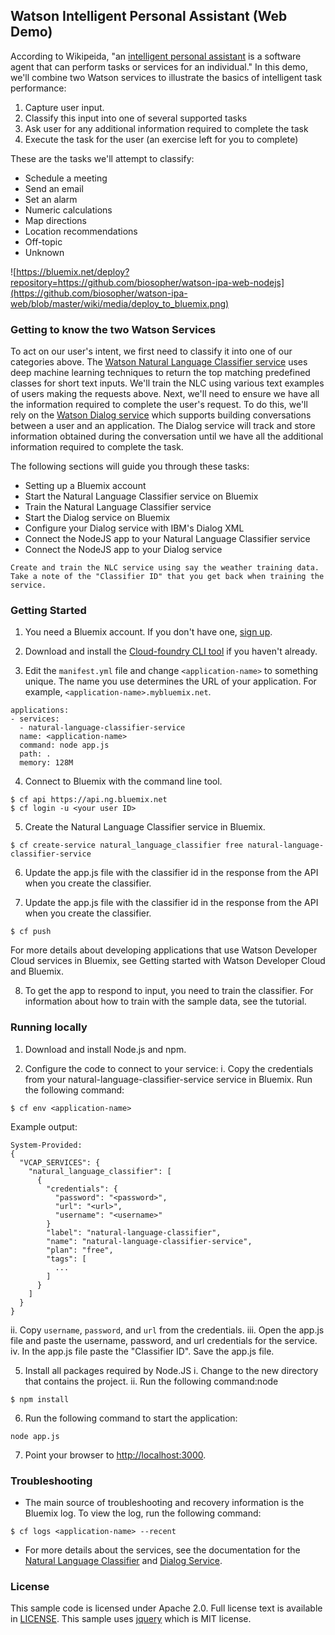 ## Watson Intelligent Personal Assistant (Web Demo)
According to Wikipeida, "an [intelligent personal assistant](https://en.wikipedia.org/wiki/Intelligent_personal_assistant) is a software agent that can perform tasks or services for an individual."  In this demo, we'll combine two Watson services to illustrate the basics of intelligent task performance:

1. Capture user input.
2. Classify this input into one of several supported tasks
3. Ask user for any additional information required to complete the task
4. Execute the task for the user (an exercise left for you to complete)

These are the tasks we'll attempt to classify:

* Schedule a meeting
* Send an email
* Set an alarm
* Numeric calculations
* Map directions
* Location recommendations
* Off-topic
* Unknown

![https://bluemix.net/deploy?repository=https://github.com/biosopher/watson-ipa-web-nodejs](https://github.com/biosopher/watson-ipa-web/blob/master/wiki/media/deploy_to_bluemix.png)

### Getting to know the two Watson Services
To act on our user's intent, we first need to classify it into one of our categories above.  The [Watson Natural Language Classifier service](https://www.ibm.com/smarterplanet/us/en/ibmwatson/developercloud/doc/nl-classifier/) uses deep machine learning techniques to return the top matching predefined classes for short text inputs.  We'll train the NLC using various text examples of users making the requests above.  Next, we'll need to ensure we have all the information required to complete the user's request.  To do this, we'll rely on the [Watson Dialog service](http://www.ibm.com/smarterplanet/us/en/ibmwatson/developercloud/dialog.html) which supports building conversations between a user and an application. The Dialog service will track and store information obtained during the conversation until we have all the additional information required to complete the task. 

The following sections will guide you through these tasks:

* Setting up a Bluemix account
* Start the Natural Language Classifier service on Bluemix
* Train the Natural Language Classifier service
* Start the Dialog service on Bluemix
* Configure your Dialog service with IBM's Dialog XML
* Connect the NodeJS app to your Natural Language Classifier service
* Connect the NodeJS app to your Dialog service

```
Create and train the NLC service using say the weather training data. Take a note of the "Classifier ID" that you get back when training the service.
```

### Getting Started
1. You need a Bluemix account. If you don't have one, [sign up](https://apps.admin.ibmcloud.com/manage/trial/bluemix.html).

2. Download and install the [Cloud-foundry CLI tool](https://github.com/cloudfoundry/cli) if you haven't already.

3. Edit the `manifest.yml` file and change `<application-name>` to something unique. The name you use determines the URL of your application. For example, `<application-name>.mybluemix.net`.
```
applications:
- services:
  - natural-language-classifier-service
  name: <application-name>
  command: node app.js
  path: .
  memory: 128M
```
4. Connect to Bluemix with the command line tool.  
```
$ cf api https://api.ng.bluemix.net
$ cf login -u <your user ID>
```

5. Create the Natural Language Classifier service in Bluemix.
```
$ cf create-service natural_language_classifier free natural-language-classifier-service
```

6. Update the app.js file with the classifier id in the response from the API when you create the classifier.

7. Update the app.js file with the classifier id in the response from the API when you create the classifier. 
```
$ cf push
```
For more details about developing applications that use Watson Developer Cloud services in Bluemix, see Getting started with Watson Developer Cloud and Bluemix.

8. To get the app to respond to input, you need to train the classifier. For information about how to train with the sample data, see the tutorial.

### Running locally
1. Download and install Node.js and npm.

2. Configure the code to connect to your service:
  i. Copy the credentials from your natural-language-classifier-service service in Bluemix. Run the following command:
  ```
  $ cf env <application-name>
  ```
  Example output:
  ```
  System-Provided:
  {
    "VCAP_SERVICES": {
      "natural_language_classifier": [
        {
          "credentials": {
            "password": "<password>",
            "url": "<url>",
            "username": "<username>"
          }
          "label": "natural-language-classifier",
          "name": "natural-language-classifier-service",
          "plan": "free",
          "tags": [
            ... 
          ]
        }
      ]
    }
  }
  ```
  ii. Copy `username`, `password`, and `url` from the credentials.
  iii. Open the app.js file and paste the username, password, and url credentials for the service.
  iv. In the app.js file paste the "Classifier ID". Save the app.js file.
  
5. Install all packages required by Node.JS
  i. Change to the new directory that contains the project.
  ii. Run the following command:node
  ```
  $ npm install
  ```
6. Run the following command to start the application:
```
node app.js
```
7. Point your browser to [http://localhost:3000](http://localhost:3000).

### Troubleshooting
* The main source of troubleshooting and recovery information is the Bluemix log. To view the log, run the following command:
```
$ cf logs <application-name> --recent
```

* For more details about the services, see the documentation for the [Natural Language Classifier](https://www.ibm.com/smarterplanet/us/en/ibmwatson/developercloud/doc/nl-classifier/) and [Dialog Service](https://www.ibm.com/smarterplanet/us/en/ibmwatson/developercloud/doc/dialog/).

### License
This sample code is licensed under Apache 2.0. Full license text is available in [LICENSE](https://github.com/watson-developer-cloud/natural-language-classifier-nodejs/blob/master/LICENSE).
This sample uses [jquery](https://jquery.com/) which is MIT license.
